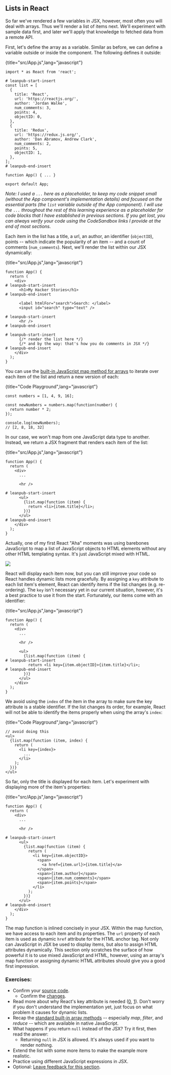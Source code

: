 ## Lists in React

So far we've rendered a few variables in JSX, however, most often you will deal with arrays. Thus we'll render a list of items next. We'll experiment with sample data first, and later we'll apply that knowledge to fetched data from a remote API.

First, let's define the array as a variable. Similar as before, we can define a variable outside or inside the component. The following defines it outside:

{title="src/App.js",lang="javascript"}
~~~~~~~
import * as React from 'react';

# leanpub-start-insert
const list = [
  {
    title: 'React',
    url: 'https://reactjs.org/',
    author: 'Jordan Walke',
    num_comments: 3,
    points: 4,
    objectID: 0,
  },
  {
    title: 'Redux',
    url: 'https://redux.js.org/',
    author: 'Dan Abramov, Andrew Clark',
    num_comments: 2,
    points: 5,
    objectID: 1,
  },
];
# leanpub-end-insert

function App() { ... }

export default App;
~~~~~~~

*Note: I used a `...` here as a placeholder, to keep my code snippet small (without the App component's implementation details) and focused on the essential parts (the `list` variable outside of the App component). I will use the `...` throughout the rest of this learning experience as a placeholder for code blocks that I have established in previous sections. If you get lost, you can always verify your code using the CodeSandbox links I provide at the end of most sections.*

Each item in the list has a title, a url, an author, an identifier (`objectID`), points -- which indicate the popularity of an item -- and a count of comments (`num_comments`). Next, we'll render the list within our JSX dynamically:

{title="src/App.js",lang="javascript"}
~~~~~~~
function App() {
  return (
    <div>
# leanpub-start-insert
      <h1>My Hacker Stories</h1>
# leanpub-end-insert

      <label htmlFor="search">Search: </label>
      <input id="search" type="text" />

# leanpub-start-insert
      <hr />
# leanpub-end-insert

# leanpub-start-insert
      {/* render the list here */}
      {/* and by the way: that's how you do comments in JSX */}
# leanpub-end-insert
    </div>
  );
}
~~~~~~~

You can use the [built-in JavaScript map method for arrays](https://mzl.la/3B3a7tf) to iterate over each item of the list and return a new version of each:

{title="Code Playground",lang="javascript"}
~~~~~~~
const numbers = [1, 4, 9, 16];

const newNumbers = numbers.map(function(number) {
  return number * 2;
});

console.log(newNumbers);
// [2, 8, 18, 32]
~~~~~~~

In our case, we won't map from one JavaScript data type to another. Instead, we return a JSX fragment that renders each item of the list:

{title="src/App.js",lang="javascript"}
~~~~~~~
function App() {
  return (
    <div>
      ...

      <hr />

# leanpub-start-insert
      <ul>
        {list.map(function (item) {
          return <li>{item.title}</li>;
        })}
      </ul>
# leanpub-end-insert
    </div>
  );
}
~~~~~~~

Actually, one of my first React "Aha" moments was using barebones JavaScript to map a list of JavaScript objects to HTML elements without any other HTML templating syntax. It's just JavaScript mixed with HTML.

![](images/jsx-mapping.png)

React will display each item now, but you can still improve your code so React handles dynamic lists more gracefully. By assigning a `key` attribute to each list item's element, React can identify items if the list changes (e.g. re-ordering). The `key` isn't necessary yet in our current situation, however, it's a best practice to use it from the start. Fortunately, our items come with an identifier:

{title="src/App.js",lang="javascript"}
~~~~~~~
function App() {
  return (
    <div>
      ...

      <hr />

      <ul>
        {list.map(function (item) {
# leanpub-start-insert
          return <li key={item.objectID}>{item.title}</li>;
# leanpub-end-insert
        })}
      </ul>
    </div>
  );
}
~~~~~~~

We avoid using the `index` of the item in the array to make sure the key attribute is a stable identifier. If the list changes its order, for example, React will not be able to identify the items properly when using the array's `index`:

{title="Code Playground",lang="javascript"}
~~~~~~~
// avoid doing this
<ul>
  {list.map(function (item, index) {
    return (
      <li key={index}>
        ...
      </li>
    );
  })}
</ul>
~~~~~~~

So far, only the title is displayed for each item. Let's experiment with displaying more of the item's properties:

{title="src/App.js",lang="javascript"}
~~~~~~~
function App() {
  return (
    <div>
      ...

      <hr />

# leanpub-start-insert
      <ul>
        {list.map(function (item) {
          return (
            <li key={item.objectID}>
              <span>
                <a href={item.url}>{item.title}</a>
              </span>
              <span>{item.author}</span>
              <span>{item.num_comments}</span>
              <span>{item.points}</span>
            </li>
          );
        })}
      </ul>
# leanpub-end-insert
    </div>
  );
}
~~~~~~~

The map function is inlined concisely in your JSX. Within the map function, we have access to each item and its properties. The `url` property of each item is used as dynamic `href` attribute for the HTML anchor tag. Not only can JavaScript in JSX be used to display items, but also to assign HTML attributes dynamically. This section only scratches the surface of how powerful it is to use mixed JavaScript and HTML, however, using an array's map function or assigning dynamic HTML attributes should give you a good first impression.

### Exercises:

* Confirm your [source code](https://bit.ly/2Z6e2ZI).
  * Confirm the [changes](https://bit.ly/3jf7a2Q).
* Read more about why React's key attribute is needed ([0](https://www.robinwieruch.de/react-list-key), [1](https://bit.ly/3vsA1pj)). Don't worry if you don't understand the implementation yet, just focus on what problem it causes for dynamic lists.
* Recap the [standard built-in array methods](https://mzl.la/3b9V9rf) -- especially *map*, *filter*, and *reduce* -- which are available in native JavaScript.
* What happens if you return `null` instead of the JSX? Try it first, then read the answer:
  * Returning `null` in JSX is allowed. It's always used if you want to render nothing.
* Extend the list with some more items to make the example more realistic.
* Practice using different JavaScript expressions in JSX.
* Optional: [Leave feedback for this section](https://forms.gle/aZmLFjEdSMTk9Thk9).